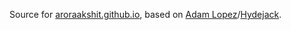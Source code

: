 Source for [aroraakshit.github.io](aroraakshit.github.io), based on [Adam Lopez](alopez.github.io)/[Hydejack](https://hydejack.com/).
